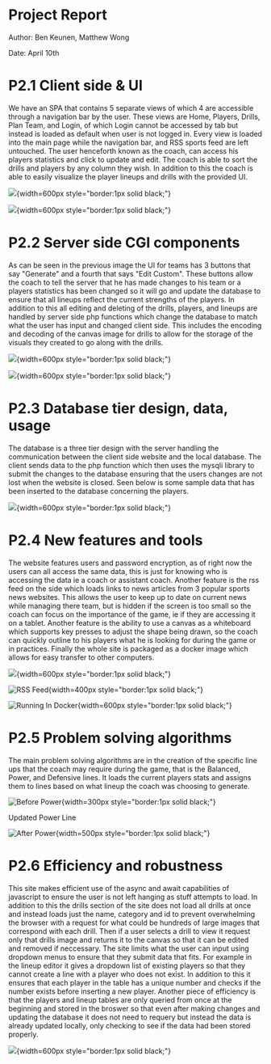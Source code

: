 # Project Report

Author: Ben Keunen, Matthew Wong

Date: April 10th

# P2.1 Client side &  UI

We have an SPA that contains 5 separate views of which 4 are accessible through a navigation bar by the user. These views are Home, Players, Drills, Plan Team, and Login, of which Login cannot be accessed by tab but instead is loaded as default when user is not logged in. Every view is loaded into the main page while the navigation bar, and RSS sports feed are left untouched. The user henceforth known as the coach, can access his players statistics and click to update and edit. The coach is able to sort the drills and players by any column they wish. In addition to this the coach is able to easily visualize the player lineups and drills with the provided UI. 


![](documentationImages/playersUI.PNG){width=600px style="border:1px solid black;"}

![](documentationImages/teamUI.PNG){width=600px style="border:1px solid black;"}

# P2.2 Server side CGI components  

As can be seen in the previous image the UI for teams has 3 buttons that say "Generate" and a fourth that says "Edit Custom". These buttons allow the coach to tell the server that he has made changes to his team or a players statistics has been changed so it will go and update the database to ensure that all lineups reflect the current strengths of the players. In addition to this all editing and deleting of the drills, players, and lineups are handled by server side php functions which change the database to match what the user has input and changed client side. This includes the encoding and decoding of the canvas image for drills to allow for the storage of the visuals they created to go along with the drills.

![](documentationImages/editCustomLine.PNG){width=600px style="border:1px solid black;"}

![](documentationImages/drillCanvas.PNG){width=600px style="border:1px solid black;"}

# P2.3 Database tier design, data, usage

The database is a three tier design with the server handling the communication between the client side website and the local database. The client sends data to the php function which then uses the mysqli library to submit the changes to the database ensuring that the users changes are not lost when the website is closed. Seen below is some sample data that has been inserted to the database concerning the players. 

![](documentationImages/playerData.PNG){width=600px style="border:1px solid black;"}


# P2.4 New features and tools  
The website features users and password encryption, as of right now the users can all access the same data, this is just for knowing who is accessing the data ie a coach or assistant coach. Another feature is the rss feed on the side which loads links to news articles from 3 popular sports news websites. This allows the user to keep up to date on current news while managing there team, but is hidden if the screen is too small so the coach can focus on the importance of the game, ie if they are accessing it on a tablet. Another feature is the ability to use a canvas as a whiteboard which supports key presses to adjust the shape being drawn, so the coach can quickly outline to his players what he is looking for during the game or in practices. Finally the whole site is packaged as a docker image which allows for easy transfer to other computers.

 ![](documentationImages/drillDrawing.PNG){width=600px style="border:1px solid black;"}   

  ![RSS Feed](documentationImages/rssFeed.PNG){width=400px style="border:1px solid black;"}   

  ![Running In Docker](documentationImages/dockerBarDown.PNG){width=600px style="border:1px solid black;"}   



# P2.5 Problem solving algorithms  
The main problem solving algorithms are in the creation of the specific line ups that the coach may require during the game, that is the Balanced, Power, and Defensive lines. It loads the current players stats and assigns them to lines based on what lineup the coach was choosing to generate.

![Before Power](documentationImages/beforePower.PNG){width=300px style="border:1px solid black;"}   

Updated Power Line

![After Power](documentationImages/afterPower.PNG){width=500px style="border:1px solid black;"}   

# P2.6 Efficiency and robustness  
This site makes efficient use of the async and await capabilities of javascript to ensure the user is not left hanging as stuff attempts to load. In addition to this the drills section of the site does not load all drills at once and instead loads just the name, category and id to prevent overwhelming the browser with a request for what could be hundreds of large images that correspond with each drill. Then if a user selects a drill to view it request only that drills image and returns it to the canvas so that it can be edited and removed if neccessary. The site limits what the user can input using dropdown menus to ensure that they submit data that fits. For example in the lineup editor it gives a dropdown list of existing players so that they cannot create a line with a player who does not exist. In addition to this it ensures that each player in the table has a unique number and checks if the number exists before inserting a new player. Another piece of efficiency is that the players and lineup tables are only queried from once at the beginning and stored in the broswer so that even after making changes and updating the database it does not need to requery but instead the data is already updated locally, only checking to see if the data had been stored properly.

![](documentationImages/playerEfficiency.PNG){width=600px style="border:1px solid black;"}   